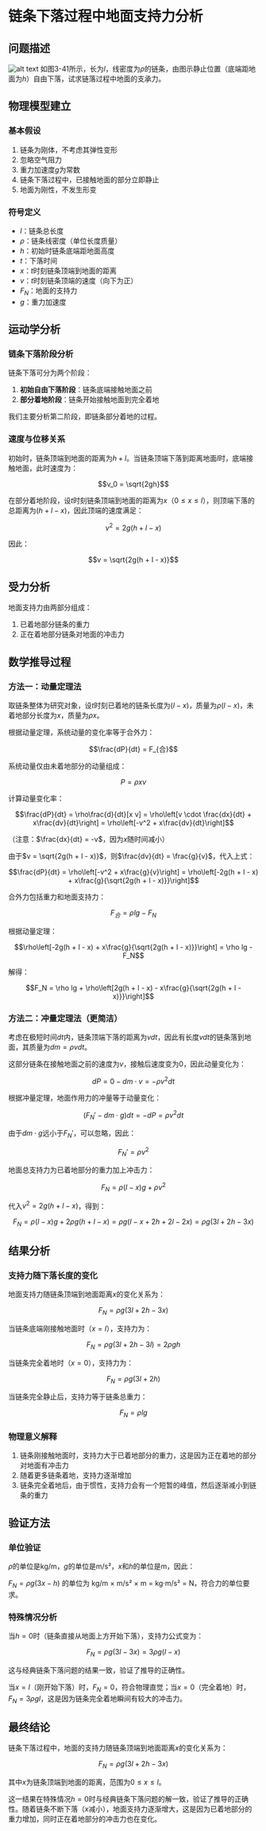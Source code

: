 # 链条下落过程中地面支持力分析

## 问题描述
![alt text](题目pic/链条下落过程中地面支持力分析.png)
如图3-41所示，长为$l$，线密度为$\rho$的链条，由图示静止位置（底端距地面为$h$）自由下落，试求链落过程中地面的支承力。

## 物理模型建立

### 基本假设

1. 链条为刚体，不考虑其弹性变形
2. 忽略空气阻力
3. 重力加速度$g$为常数
4. 链条下落过程中，已接触地面的部分立即静止
5. 地面为刚性，不发生形变

### 符号定义

- $l$：链条总长度
- $\rho$：链条线密度（单位长度质量）
- $h$：初始时链条底端距地面高度
- $t$：下落时间
- $x$：$t$时刻链条顶端到地面的距离
- $v$：$t$时刻链条顶端的速度（向下为正）
- $F_N$：地面的支持力
- $g$：重力加速度

## 运动学分析

### 链条下落阶段分析

链条下落可分为两个阶段：

1. **初始自由下落阶段**：链条底端接触地面之前
2. **部分着地阶段**：链条开始接触地面到完全着地

我们主要分析第二阶段，即链条部分着地的过程。

### 速度与位移关系

初始时，链条顶端到地面的距离为$h + l$。当链条顶端下落到距离地面$l$时，底端接触地面，此时速度为：

$$v_0 = \sqrt{2gh}$$

在部分着地阶段，设$t$时刻链条顶端到地面的距离为$x$（$0 \leq x \leq l$），则顶端下落的总距离为$(h + l - x)$，因此顶端的速度满足：

$$v^2 = 2g(h + l - x)$$

因此：

$$v = \sqrt{2g(h + l - x)}$$

## 受力分析

地面支持力由两部分组成：

1. 已着地部分链条的重力
2. 正在着地部分链条对地面的冲击力

## 数学推导过程

### 方法一：动量定理法

取链条整体为研究对象，设$t$时刻已着地的链条长度为$(l - x)$，质量为$\rho(l - x)$，未着地部分长度为$x$，质量为$\rho x$。

根据动量定理，系统动量的变化率等于合外力：

$$\frac{dP}{dt} = F_{合}$$

系统动量仅由未着地部分的动量组成：

$$P = \rho x v$$

计算动量变化率：

$$\frac{dP}{dt} = \rho\frac{d}{dt}[x v] = \rho\left[v \cdot \frac{dx}{dt} + x\frac{dv}{dt}\right] = \rho\left[-v^2 + x\frac{dv}{dt}\right]$$

（注意：$\frac{dx}{dt} = -v$，因为$x$随时间减小）

由于$v = \sqrt{2g(h + l - x)}$，则$\frac{dv}{dt} = \frac{g}{v}$，代入上式：

$$\frac{dP}{dt} = \rho\left[-v^2 + x\frac{g}{v}\right] = \rho\left[-2g(h + l - x) + x\frac{g}{\sqrt{2g(h + l - x)}}\right]$$

合外力包括重力和地面支持力：

$$F_{合} = \rho lg - F_N$$

根据动量定理：

$$\rho\left[-2g(h + l - x) + x\frac{g}{\sqrt{2g(h + l - x)}}\right] = \rho lg - F_N$$

解得：

$$F_N = \rho lg + \rho\left[2g(h + l - x) - x\frac{g}{\sqrt{2g(h + l - x)}}\right]$$

### 方法二：冲量定理法（更简洁）

考虑在极短时间$dt$内，链条顶端下落的距离为$vdt$，因此有长度$vdt$的链条落到地面，其质量为$dm = \rho vdt$。

这部分链条在接触地面之前的速度为$v$，接触后速度变为0，因此动量变化为：

$$dP = 0 - dm \cdot v = -\rho v^2 dt$$

根据冲量定理，地面作用力的冲量等于动量变化：

$$(F_N' - dm \cdot g)dt = -dP = \rho v^2 dt$$

由于$dm \cdot g$远小于$F_N'$，可以忽略，因此：

$$F_N' = \rho v^2$$

地面总支持力为已着地部分的重力加上冲击力：

$$F_N = \rho(l - x)g + \rho v^2$$

代入$v^2 = 2g(h + l - x)$，得到：

$$F_N = \rho(l - x)g + 2\rho g(h + l - x) = \rho g(l - x + 2h + 2l - 2x) = \rho g(3l + 2h - 3x)$$

## 结果分析

### 支持力随下落长度的变化

地面支持力随链条顶端到地面距离$x$的变化关系为：

$$F_N = \rho g(3l + 2h - 3x)$$

当链条底端刚接触地面时（$x = l$），支持力为：

$$F_N = \rho g(3l + 2h - 3l) = 2\rho gh$$

当链条完全着地时（$x = 0$），支持力为：

$$F_N = \rho g(3l + 2h)$$

当链条完全静止后，支持力等于链条总重力：

$$F_N = \rho lg$$

### 物理意义解释

1. 链条刚接触地面时，支持力大于已着地部分的重力，这是因为正在着地的部分对地面有冲击力
2. 随着更多链条着地，支持力逐渐增加
3. 链条完全着地后，由于惯性，支持力会有一个短暂的峰值，然后逐渐减小到链条的重力

## 验证方法

### 单位验证

$\rho$的单位是kg/m，$g$的单位是m/s²，$x$和$h$的单位是m，因此：

$F_N = \rho g(3x - h)$ 的单位为 kg/m × m/s² × m = kg·m/s² = N，符合力的单位要求。

### 特殊情况分析

当$h = 0$时（链条直接从地面上方开始下落），支持力公式变为：

$$F_N = \rho g(3l - 3x) = 3\rho g(l - x)$$

这与经典链条下落问题的结果一致，验证了推导的正确性。

当$x = l$（刚开始下落）时，$F_N = 0$，符合物理直觉；当$x = 0$（完全着地）时，$F_N = 3\rho gl$，这是因为链条完全着地瞬间有较大的冲击力。

## 最终结论

链条下落过程中，地面的支持力随链条顶端到地面距离$x$的变化关系为：

$$F_N = \rho g(3l + 2h - 3x)$$

其中$x$为链条顶端到地面的距离，范围为$0 \leq x \leq l$。

这一结果在特殊情况$h = 0$时与经典链条下落问题的解一致，验证了推导的正确性。随着链条不断下落（$x$减小），地面支持力逐渐增大，这是因为已着地部分的重力增加，同时正在着地部分的冲击力也在变化。